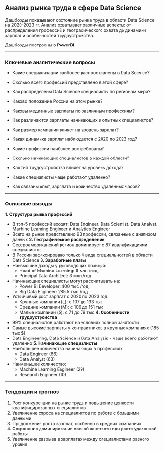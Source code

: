 ## Анализ рынка труда в сфере Data Science
Дашборды показывают состояние рынка труда в области Data Science на 2020-2023 гг. 
Анализ охватывает различные аспекты: от распределения профессий и географического охвата до динамики зарплат и особенностей трудоустройства.  

Дашборды построены в **PowerBI**.
____________
### Ключевые аналитические вопросы
- Какие специализации наиболее распространены в Data Science?
- Сколько всего профессий представлено в этой сфере?  
  
- Как распределены Data Science специалисты по регионам мира?
- Каково положение России на этом рынке?  

- Каковы медианные зарплаты по различным профессиям?
- Как различаются зарплаты начинающих и опытных специалистов?
- Как размер компании влияет на уровень зарплат?
- Какая динамика зарплат наблюдается с 2020 по 2023 год?

- Какие профессии наиболее востребованы?
- Сколько начинающих специалистов в каждой области?
- Как тип трудоустройства влияет на уровень дохода?

- Какие специалисты чаще работают удаленно?
- Как связаны опыт, зарплата и количество удаленных часов?
____________________________
### Основные выводы
**1. Структура рынка профессий**
- В топ-5 профессий входят: Data Engineer, Data Scientist, Data Analyst, Machine Learning Engineer и Analytics Engineer
- Всего на рынке представлено 93 профессии, связанные с анализом данных
**2. Географическое распределение**
- Североамериканский регион доминирует с 87 квалификациями специалистов
- В России зафиксировано только 4 вида специальностей в области Data Science
**3. Заработные платы**
- Наивысшие доходы у руководящих позиций:
    - Head of Machine Learning: 6 млн /год,
    - Principal Data Architect: 3 млн /год
- Начинающие специалисты могут рассчитывать на:
    - Power BI Developer: 400 тыс /год, 
    - Big Data Engineer: 285.5 тыс /год
- Устойчивый рост зарплат с 2020 по 2023 год:
    - Крупные компании (L): с 107 до 133 тыс 
    - Средние компании (M): с 106 до 151 тыс 
    - Малые компании (S): с 71 до 79 тыс
**4. Особенности трудоустройства**
- 99% специалистов работают на условиях полной занятости
- Самые высокие зарплаты у контрактников в крупных компаниях (185 тыс $)
- Data Engineering, Data Science и Data Analysis - чаще всего работают удаленно
**5. Начинающие специалисты**
- Наибольшее количество начинающих в профессиях:
  - Data Engineer (66)
  - Data Analyst (63)
- Наименьшее количество:
  - Machine Learning Engineer (29)
  - Research Engineer (10)
_________________________
### Тенденции и прогноз
1. Рост конкуренции на рынке труда и повышение ценности квалифицированных специалистов
2. Увеличение спроса на специалистов по работе с большими данными
3. Продолжение роста зарплат, особенно в средних компаниях
4. Сохранение доминирования полной занятости при росте удаленной работы
5. Увеличение разрыва в зарплатах между специалистами разного уровня
